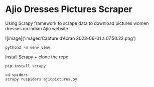 # Ajio Dresses Pictures Scraper

Using Scrapy framework to scrape data to download pictures women dresses on indian Ajio website 

![image]('images/Capture d’écran 2023-06-01 à 07.50.22.png')

```shell
python3 -m venv venv

```

 Install Scrapy + clone the repo

 ```shell
 pip install scrapy

 ```

 ```shell
 cd spiders
 scrapy ruspiders ajiopictures.py
 ```





